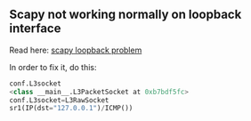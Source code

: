 ## Scapy not working normally on loopback interface

Read here:
[scapy loopback problem](https://scapy.readthedocs.io/en/latest/troubleshooting.html#i-can-t-ping-127-0-0-1-scapy-does-not-work-with-127-0-0-1-or-on-the-loopback-interface)

In order to fix it, do this:
```python
conf.L3socket
<class __main__.L3PacketSocket at 0xb7bdf5fc>
conf.L3socket=L3RawSocket
sr1(IP(dst="127.0.0.1")/ICMP())
```



